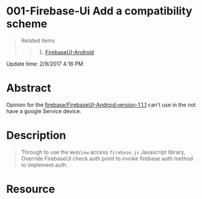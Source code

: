 # 001-Firebase-Ui Add a compatibility scheme
> Related items   
>> 1. [FirebaseUI-Android](https://github.com/Big2/FirebaseUI-Android)

Update time: 2/9/2017 4:16 PM  
# Abstract
Opinion for the [firebase/FirebaseUI-Android:version-1.1.1](https://github.com/firebase/FirebaseUI-Android/tree/version-1.1.1)
can't use in the not have a google Service device.

# Description
> Through to use the `WebView` access `firebase.js` Javascript library, 
Override FirebaseUI check auth point to 
invoke firebase auth method to implement auth.

# Resource